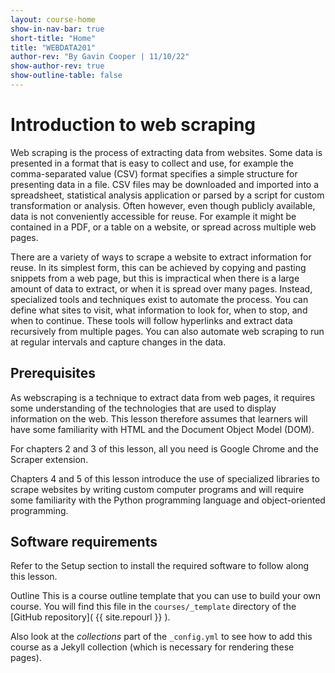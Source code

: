 ```yaml
---
layout: course-home
show-in-nav-bar: true
short-title: "Home"
title: "WEBDATA201"
author-rev: "By Gavin Cooper | 11/10/22"
show-author-rev: true
show-outline-table: false
---
```


# Introduction to web scraping

Web scraping is the process of extracting data from websites. Some data is presented in a format that is easy to collect and use, for example the comma-separated value (CSV) format specifies a simple structure for presenting data in a file. CSV files may be downloaded and imported into a spreadsheet, statistical analysis application or parsed by a script for custom transformation or analysis. Often however, even though publicly available, data is not conveniently accessible for reuse. For example it might be contained in a PDF, or a table on a website, or spread across multiple web pages.

There are a variety of ways to scrape a website to extract information for reuse. In its simplest form, this can be achieved by copying and pasting snippets from a web page, but this is impractical when there is a large amount of data to extract, or when it is spread over many pages. Instead, specialized tools and techniques exist to automate the process. You can define what sites to visit, what information to look for, when to stop, and when to continue. These tools will follow hyperlinks and extract data recursively from multiple pages. You can also automate web scraping to run at regular intervals and capture changes in the data.

## Prerequisites

As webscraping is a technique to extract data from web pages, it requires some understanding of the technologies that are used to display information on the web. This lesson therefore assumes that learners will have some familiarity with HTML and the Document Object Model (DOM).

For chapters 2 and 3 of this lesson, all you need is Google Chrome and the Scraper extension.

Chapters 4 and 5 of this lesson introduce the use of specialized libraries to scrape websites by writing custom computer programs and will require some familiarity with the Python programming language and object-oriented programming.

## Software requirements

Refer to the Setup section to install the required software to follow along this lesson.

Outline
This is a course outline template that you can use to build your own course. You will find this file in the `courses/_template` directory of the [GitHub repository]( {{ site.repourl }} ).

Also look at the *collections* part of the `_config.yml` to see how to add this course as a Jekyll collection (which is necessary for rendering these pages).
